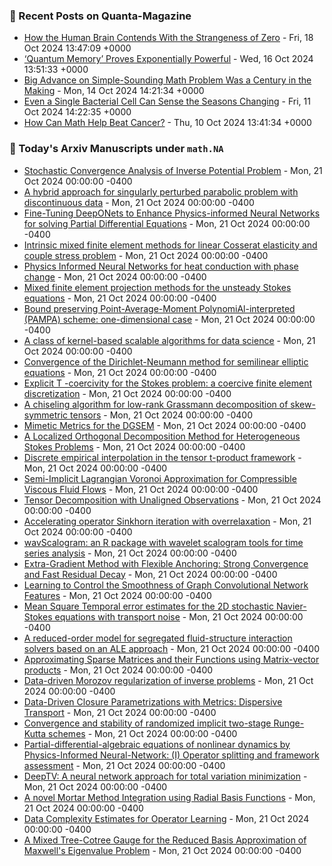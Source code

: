### 📝 Recent Posts on Quanta-Magazine
<!-- quanta starts -->
* <a href="https://www.quantamagazine.org/how-the-human-brain-contends-with-the-strangeness-of-zero-20241018/">How the Human Brain Contends With the Strangeness of Zero</a> - Fri, 18 Oct 2024 13:47:09 +0000
* <a href="https://www.quantamagazine.org/quantum-memory-proves-exponentially-powerful-20241016/">‘Quantum Memory’ Proves Exponentially Powerful</a> - Wed, 16 Oct 2024 13:51:33 +0000
* <a href="https://www.quantamagazine.org/big-advance-on-simple-sounding-math-problem-was-a-century-in-the-making-20241014/">Big Advance on Simple-Sounding Math Problem Was a Century in the Making</a> - Mon, 14 Oct 2024 14:21:34 +0000
* <a href="https://www.quantamagazine.org/even-a-single-bacterial-cell-can-sense-the-seasons-changing-20241011/">Even a Single Bacterial Cell Can Sense the Seasons Changing</a> - Fri, 11 Oct 2024 14:22:35 +0000
* <a href="https://www.quantamagazine.org/how-can-math-help-beat-cancer-20241010/">How Can Math Help Beat Cancer?</a> - Thu, 10 Oct 2024 13:41:34 +0000
<!-- quanta ends -->

### 📝 Today's Arxiv Manuscripts under ``math.NA``
<!-- arxiv-math-na starts -->
* <a href="https://arxiv.org/abs/2410.14106">Stochastic Convergence Analysis of Inverse Potential Problem</a> - Mon, 21 Oct 2024 00:00:00 -0400
* <a href="https://arxiv.org/abs/2410.14125">A hybrid approach for singularly perturbed parabolic problem with discontinuous data</a> - Mon, 21 Oct 2024 00:00:00 -0400
* <a href="https://arxiv.org/abs/2410.14134">Fine-Tuning DeepONets to Enhance Physics-informed Neural Networks for solving Partial Differential Equations</a> - Mon, 21 Oct 2024 00:00:00 -0400
* <a href="https://arxiv.org/abs/2410.14176">Intrinsic mixed finite element methods for linear Cosserat elasticity and couple stress problem</a> - Mon, 21 Oct 2024 00:00:00 -0400
* <a href="https://arxiv.org/abs/2410.14216">Physics Informed Neural Networks for heat conduction with phase change</a> - Mon, 21 Oct 2024 00:00:00 -0400
* <a href="https://arxiv.org/abs/2410.14266">Mixed finite element projection methods for the unsteady Stokes equations</a> - Mon, 21 Oct 2024 00:00:00 -0400
* <a href="https://arxiv.org/abs/2410.14292">Bound preserving Point-Average-Moment PolynomiAl-interpreted (PAMPA) scheme: one-dimensional case</a> - Mon, 21 Oct 2024 00:00:00 -0400
* <a href="https://arxiv.org/abs/2410.14323">A class of kernel-based scalable algorithms for data science</a> - Mon, 21 Oct 2024 00:00:00 -0400
* <a href="https://arxiv.org/abs/2410.14339">Convergence of the Dirichlet-Neumann method for semilinear elliptic equations</a> - Mon, 21 Oct 2024 00:00:00 -0400
* <a href="https://arxiv.org/abs/2410.14444">Explicit T -coercivity for the Stokes problem: a coercive finite element discretization</a> - Mon, 21 Oct 2024 00:00:00 -0400
* <a href="https://arxiv.org/abs/2410.14486">A chiseling algorithm for low-rank Grassmann decomposition of skew-symmetric tensors</a> - Mon, 21 Oct 2024 00:00:00 -0400
* <a href="https://arxiv.org/abs/2410.14502">Mimetic Metrics for the DGSEM</a> - Mon, 21 Oct 2024 00:00:00 -0400
* <a href="https://arxiv.org/abs/2410.14514">A Localized Orthogonal Decomposition Method for Heterogeneous Stokes Problems</a> - Mon, 21 Oct 2024 00:00:00 -0400
* <a href="https://arxiv.org/abs/2410.14519">Discrete empirical interpolation in the tensor t-product framework</a> - Mon, 21 Oct 2024 00:00:00 -0400
* <a href="https://arxiv.org/abs/2410.14564">Semi-Implicit Lagrangian Voronoi Approximation for Compressible Viscous Fluid Flows</a> - Mon, 21 Oct 2024 00:00:00 -0400
* <a href="https://arxiv.org/abs/2410.14046">Tensor Decomposition with Unaligned Observations</a> - Mon, 21 Oct 2024 00:00:00 -0400
* <a href="https://arxiv.org/abs/2410.14104">Accelerating operator Sinkhorn iteration with overrelaxation</a> - Mon, 21 Oct 2024 00:00:00 -0400
* <a href="https://arxiv.org/abs/2410.14274">wavScalogram: an R package with wavelet scalogram tools for time series analysis</a> - Mon, 21 Oct 2024 00:00:00 -0400
* <a href="https://arxiv.org/abs/2410.14369">Extra-Gradient Method with Flexible Anchoring: Strong Convergence and Fast Residual Decay</a> - Mon, 21 Oct 2024 00:00:00 -0400
* <a href="https://arxiv.org/abs/2410.14604">Learning to Control the Smoothness of Graph Convolutional Network Features</a> - Mon, 21 Oct 2024 00:00:00 -0400
* <a href="https://arxiv.org/abs/2305.10999">Mean Square Temporal error estimates for the 2D stochastic Navier-Stokes equations with transport noise</a> - Mon, 21 Oct 2024 00:00:00 -0400
* <a href="https://arxiv.org/abs/2305.13613">A reduced-order model for segregated fluid-structure interaction solvers based on an ALE approach</a> - Mon, 21 Oct 2024 00:00:00 -0400
* <a href="https://arxiv.org/abs/2310.05625">Approximating Sparse Matrices and their Functions using Matrix-vector products</a> - Mon, 21 Oct 2024 00:00:00 -0400
* <a href="https://arxiv.org/abs/2310.14290">Data-driven Morozov regularization of inverse problems</a> - Mon, 21 Oct 2024 00:00:00 -0400
* <a href="https://arxiv.org/abs/2311.13975">Data-Driven Closure Parametrizations with Metrics: Dispersive Transport</a> - Mon, 21 Oct 2024 00:00:00 -0400
* <a href="https://arxiv.org/abs/2404.19059">Convergence and stability of randomized implicit two-stage Runge-Kutta schemes</a> - Mon, 21 Oct 2024 00:00:00 -0400
* <a href="https://arxiv.org/abs/2408.01914">Partial-differential-algebraic equations of nonlinear dynamics by Physics-Informed Neural-Network: (I) Operator splitting and framework assessment</a> - Mon, 21 Oct 2024 00:00:00 -0400
* <a href="https://arxiv.org/abs/2409.05569">DeepTV: A neural network approach for total variation minimization</a> - Mon, 21 Oct 2024 00:00:00 -0400
* <a href="https://arxiv.org/abs/2409.11735">A novel Mortar Method Integration using Radial Basis Functions</a> - Mon, 21 Oct 2024 00:00:00 -0400
* <a href="https://arxiv.org/abs/2405.15992">Data Complexity Estimates for Operator Learning</a> - Mon, 21 Oct 2024 00:00:00 -0400
* <a href="https://arxiv.org/abs/2406.11276">A Mixed Tree-Cotree Gauge for the Reduced Basis Approximation of Maxwell's Eigenvalue Problem</a> - Mon, 21 Oct 2024 00:00:00 -0400
<!-- arxiv-math-na ends -->

